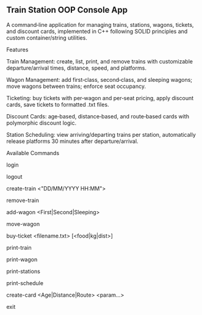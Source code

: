 ## **Train Station OOP Console App**

A command‑line application for managing trains, stations, wagons, tickets, and discount cards, implemented in C++ following SOLID principles and custom container/string utilities.

Features

Train Management: create, list, print, and remove trains with customizable departure/arrival times, distance, speed, and platforms.

Wagon Management: add first‑class, second‑class, and sleeping wagons; move wagons between trains; enforce seat occupancy.

Ticketing: buy tickets with per‑wagon and per‑seat pricing, apply discount cards, save tickets to formatted .txt files.

Discount Cards: age‑based, distance‑based, and route‑based cards with polymorphic discount logic.

Station Scheduling: view arriving/departing trains per station, automatically release platforms 30 minutes after departure/arrival.

Available Commands

login <user> <password>

logout

create-train <start> <end> <distance> <speed> <"DD/MM/YYYY HH:MM">

remove-train <trainID>

add-wagon <trainID> <First|Second|Sleeping>

move-wagon <srcTrainID> <wagonID> <dstTrainID>

buy-ticket <trainID> <wagonID> <seat> <filename.txt> [<food|kg|dist>]

print-train <trainID>

print-wagon <trainID> <wagonID>

print-stations

print-schedule <stationName>

create-card <Age|Distance|Route> <param…>

exit
